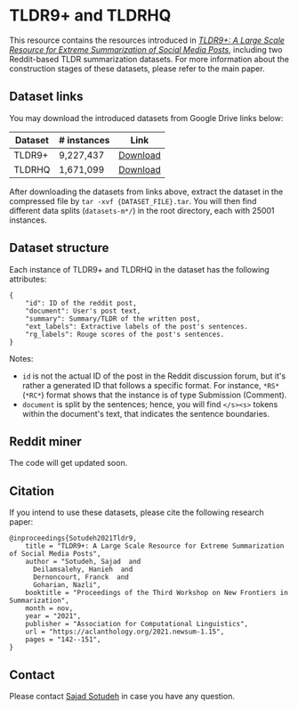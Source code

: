 # TLDR9+ and TLDRHQ

This resource contains the resources introduced in [_TLDR9+: A Large Scale Resource for Extreme Summarization of Social Media Posts_](https://aclanthology.org/2021.newsum-1.15/), including two Reddit-based TLDR summarization datasets. For more information about the construction stages of these datasets, please refer to the main paper. 

## Dataset links
You may download the introduced datasets from Google Drive links below:

| **Dataset** | # instances | **Link**                                                                                       |
|-------------|-------------|------------------------------------------------------------------------------------------------|
| TLDR9+      |  9,227,437           | [Download](https://drive.google.com/file/d/1hYJqH-czgbw78rvxajzj56tDLr6lkdjh/view?usp=sharing) |
| TLDRHQ      | 1,671,099           | [Download](https://drive.google.com/file/d/1jCi0Mn0k-pid5SSTafov11-e1A9LEZed/view?usp=sharing) |

After downloading the datasets from links above, extract the dataset in the compressed file by `tar -xvf {DATASET_FILE}.tar`. You will then find different data splits (`datasets-m*/`) in the root directory, each with 25001 instances.

## Dataset structure
Each instance of TLDR9+ and TLDRHQ in the dataset has the following attributes:

````
{
    "id": ID of the reddit post,
    "document": User's post text,
    "summary": Summary/TLDR of the written post,
    "ext_labels": Extractive labels of the post's sentences.
    "rg_labels": Rouge scores of the post's sentences.
}

````
Notes:
* `id` is not the actual ID of the post in the Reddit discussion forum, but it's rather a generated ID that follows a specific format. For instance, `*RS*` (`*RC*`) format shows that the instance is of type Submission (Comment). 
* `document` is split by the sentences; hence, you will find `</s><s>` tokens within the document's text, that indicates the sentence boundaries.


## Reddit miner
The code will get updated soon. 

## Citation

If you intend to use these datasets, please cite the following research paper: 

````
@inproceedings{Sotudeh2021Tldr9,
    title = "TLDR9+: A Large Scale Resource for Extreme Summarization of Social Media Posts",
    author = "Sotudeh, Sajad  and
      Deilamsalehy, Hanieh  and
      Dernoncourt, Franck  and
      Goharian, Nazli",
    booktitle = "Proceedings of the Third Workshop on New Frontiers in Summarization",
    month = nov,
    year = "2021",
    publisher = "Association for Computational Linguistics",
    url = "https://aclanthology.org/2021.newsum-1.15",
    pages = "142--151",
}
````

## Contact
Please contact [Sajad Sotudeh](sajad@ir.cs.gerogetown.edu) in case you have any question.